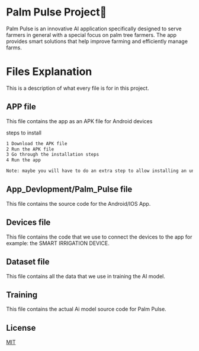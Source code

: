 # Palm Pulse Project🌴
Palm Pulse is an innovative AI application specifically designed to serve farmers in general with a special focus on palm tree farmers. The app provides smart solutions that help improve farming and efficiently manage farms.


# Files Explanation 
This is a description of what every file is for in this project.


## APP file
This file contains the app as an APK file for Android devices

steps to install
```bash
1 Download the APK file
2 Run the APK file
3 Go through the installation steps
4 Run the app

Note: maybe you will have to do an extra step to allow installing an unknown app
```

## App_Devlopment/Palm_Pulse file

This file contains the source code for the Android/IOS App.

## Devices file

This file contains the code that we use to connect the devices to the app for example: the SMART IRRIGATION DEVICE. 

## Dataset file

This file contains all the data that we use in training the AI model.

## Training

This file contains the actual Ai model source code for Palm Pulse.




## License

[MIT](https://choosealicense.com/licenses/mit)
